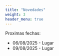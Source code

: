 ```yaml
---
title: "Novedades"
weight: 3
header_menu: true
---
```


Proximas fechas:
- 06/08/2025 - Lugar
- 09/08/2025 - Lugar